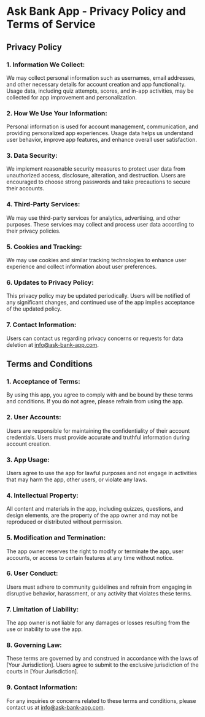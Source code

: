 # Ask Bank App - Privacy Policy and Terms of Service

## Privacy Policy

### 1. Information We Collect:

We may collect personal information such as usernames, email addresses, and other necessary details for account creation and app functionality. Usage data, including quiz attempts, scores, and in-app activities, may be collected for app improvement and personalization.

### 2. How We Use Your Information:

Personal information is used for account management, communication, and providing personalized app experiences. Usage data helps us understand user behavior, improve app features, and enhance overall user satisfaction.

### 3. Data Security:

We implement reasonable security measures to protect user data from unauthorized access, disclosure, alteration, and destruction. Users are encouraged to choose strong passwords and take precautions to secure their accounts.

### 4. Third-Party Services:

We may use third-party services for analytics, advertising, and other purposes. These services may collect and process user data according to their privacy policies.

### 5. Cookies and Tracking:

We may use cookies and similar tracking technologies to enhance user experience and collect information about user preferences.

### 6. Updates to Privacy Policy:

This privacy policy may be updated periodically. Users will be notified of any significant changes, and continued use of the app implies acceptance of the updated policy.

### 7. Contact Information:

Users can contact us regarding privacy concerns or requests for data deletion at info@ask-bank-app.com.

## Terms and Conditions

### 1. Acceptance of Terms:

By using this app, you agree to comply with and be bound by these terms and conditions. If you do not agree, please refrain from using the app.

### 2. User Accounts:

Users are responsible for maintaining the confidentiality of their account credentials. Users must provide accurate and truthful information during account creation.

### 3. App Usage:

Users agree to use the app for lawful purposes and not engage in activities that may harm the app, other users, or violate any laws.

### 4. Intellectual Property:

All content and materials in the app, including quizzes, questions, and design elements, are the property of the app owner and may not be reproduced or distributed without permission.

### 5. Modification and Termination:

The app owner reserves the right to modify or terminate the app, user accounts, or access to certain features at any time without notice.

### 6. User Conduct:

Users must adhere to community guidelines and refrain from engaging in disruptive behavior, harassment, or any activity that violates these terms.

### 7. Limitation of Liability:

The app owner is not liable for any damages or losses resulting from the use or inability to use the app.

### 8. Governing Law:

These terms are governed by and construed in accordance with the laws of [Your Jurisdiction]. Users agree to submit to the exclusive jurisdiction of the courts in [Your Jurisdiction].

### 9. Contact Information:

For any inquiries or concerns related to these terms and conditions, please contact us at info@ask-bank-app.com.
